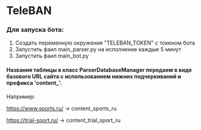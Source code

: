 # TeleBAN

### Для запуска бота:

1) Создать переменную окружения "TELEBAN_TOKEN" с токеном бота
2) Запустить фаил main_parser.py на исполнение каждые 5 минут
3) Запустить фаил main_bot.py

#### Названия таблицы в класс ParserDatabaseManager передаем в виде базового URL сайта с использованием нижних подчеркиваний и префикса 'content_'.

Например:

https://www.sports.ru/ -> content_sports_ru

https://trial-sport.ru/ -> content_trial_sport_ru

